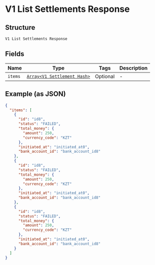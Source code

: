 
# V1 List Settlements Response

## Structure

`V1 List Settlements Response`

## Fields

| Name | Type | Tags | Description |
|  --- | --- | --- | --- |
| `items` | [`Array<V1 Settlement Hash>`](../../doc/models/v1-settlement.md) | Optional | - |

## Example (as JSON)

```json
{
  "items": [
    {
      "id": "id8",
      "status": "FAILED",
      "total_money": {
        "amount": 250,
        "currency_code": "KZT"
      },
      "initiated_at": "initiated_at0",
      "bank_account_id": "bank_account_id8"
    },
    {
      "id": "id8",
      "status": "FAILED",
      "total_money": {
        "amount": 250,
        "currency_code": "KZT"
      },
      "initiated_at": "initiated_at0",
      "bank_account_id": "bank_account_id8"
    },
    {
      "id": "id8",
      "status": "FAILED",
      "total_money": {
        "amount": 250,
        "currency_code": "KZT"
      },
      "initiated_at": "initiated_at0",
      "bank_account_id": "bank_account_id8"
    }
  ]
}
```


